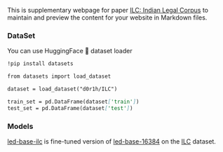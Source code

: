 
This is supplementary webpage for paper  [ILC: Indian Legal Corpus](https://github.com/d0r1h/ILC/edit/gh-pages/index.md) to maintain and preview the content for your website in Markdown files.


### DataSet

You can use HuggingFace 🤗 dataset loader

```markdown
!pip install datasets

from datasets import load_dataset

dataset = load_dataset("d0r1h/ILC")

train_set = pd.DataFrame(dataset['train'])
test_set = pd.DataFrame(dataset['test'])
```


### Models

[led-base-ilc](https://huggingface.co/d0r1h/led-base-ilc) is fine-tuned version of [led-base-16384](https://huggingface.co/allenai/led-base-16384) on the [ILC](https://huggingface.co/datasets/d0r1h/ILC) dataset. 

